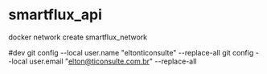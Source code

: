 # smartflux_api

docker network create smartflux_network

#dev
git config --local user.name "eltonticonsulte" --replace-all
git config --local user.email "elton@ticonsulte.com.br" --replace-all
